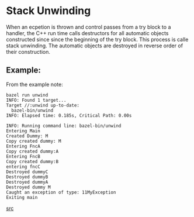 # Stack Unwinding

When an ecpetion is thrown and control passes from a try block to a handler,
the C++ run time calls destructors for all automatic objects constructed since
since the beginning of the try block. This process is calle stack unwinding.
The automatic objects are destroyed in reverse order of their construction. 

## Example:

From the example note:

```
bazel run unwind
INFO: Found 1 target...
Target //:unwind up-to-date:
  bazel-bin/unwind
INFO: Elapsed time: 0.185s, Critical Path: 0.00s

INFO: Running command line: bazel-bin/unwind
Entering Main
Created Dummy: M
Copy created dummy: M
Entering FncA
Copy created dummy:A
Entering FncB
Copy created dummy:B
entering fncC
Destroyed dummyC
Destroyed dummyB
Destroyed dummyA
Destroyed dummy M
Caught an exception of type: 11MyException
Exiting main

```

[src](https://docs.microsoft.com/en-us/cpp/cpp/exceptions-and-stack-unwinding-in-cpp#stack-unwinding-example)
